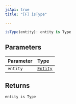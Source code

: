 ```yaml
---
jsApi: true
title: "[F] isType"

---
```

```ts
isType(entity): entity is Type
```

## Parameters

| Parameter | Type |
| :------ | :------ |
| `entity` | [`Entity`](../type-aliases/Entity.md) |

## Returns

`entity is Type`
